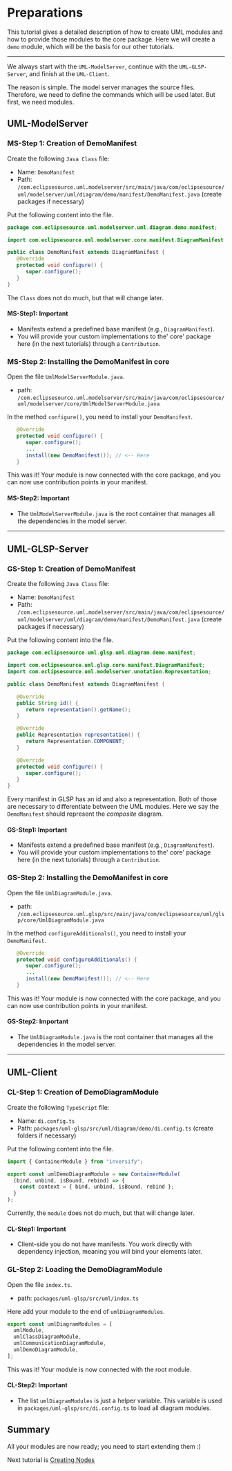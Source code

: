 # Preparations

This tutorial gives a detailed description of how to create UML modules and how to provide those modules to the core package. Here we will create a `demo` module, which will be the basis for our other tutorials.

---

We always start with the `UML-ModelServer`, continue with the `UML-GLSP-Server`, and finish at the `UML-Client`.

The reason is simple. The model server manages the source files. Therefore, we need to define the commands which will be used later. But first, we need modules.

## UML-ModelServer

### MS-Step 1: Creation of DemoManifest

Create the following `Java Class` file:

- Name: `DemoManifest`
- Path: `/com.eclipsesource.uml.modelserver/src/main/java/com/eclipsesource/uml/modelserver/uml/diagram/demo/manifest/DemoManifest.java` (create packages if necessary)

Put the following content into the file.

```java
package com.eclipsesource.uml.modelserver.uml.diagram.demo.manifest;

import com.eclipsesource.uml.modelserver.core.manifest.DiagramManifest;

public class DemoManifest extends DiagramManifest {
   @Override
   protected void configure() {
      super.configure();
   }
}
```

The `Class` does not do much, but that will change later.

#### MS-Step1: Important

- Manifests extend a predefined base manifest (e.g., `DiagramManifest`).
- You will provide your custom implementations to the' core' package here (in the next tutorials) through a `Contribution`.

### MS-Step 2: Installing the DemoManifest in core

Open the file `UmlModelServerModule.java`.

- path: `/com.eclipsesource.uml.modelserver/src/main/java/com/eclipsesource/uml/modelserver/core/UmlModelServerModule.java`

In the method `configure()`, you need to install your `DemoManifest`.

```java
   @Override
   protected void configure() {
      super.configure();
      ...
      install(new DemoManifest()); // <-- Here
   }
```

This was it! Your module is now connected with the core package, and you can now use contribution points in your manifest.

#### MS-Step2: Important

- The `UmlModelServerModule.java` is the root container that manages all the dependencies in the model server.

---

## UML-GLSP-Server

### GS-Step 1: Creation of DemoManifest

Create the following `Java Class` file:

- Name: `DemoManifest`
- Path: `/com.eclipsesource.uml.modelserver/src/main/java/com/eclipsesource/uml/modelserver/uml/diagram/demo/manifest/DemoManifest.java` (create packages if necessary)

Put the following content into the file.

```java
package com.eclipsesource.uml.glsp.uml.diagram.demo.manifest;

import com.eclipsesource.uml.glsp.core.manifest.DiagramManifest;
import com.eclipsesource.uml.modelserver.unotation.Representation;

public class DemoManifest extends DiagramManifest {

   @Override
   public String id() {
      return representation().getName();
   }

   @Override
   public Representation representation() {
      return Representation.COMPONENT;
   }

   @Override
   protected void configure() {
      super.configure();
   }
}
```

Every manifest in GLSP has an id and also a representation. Both of those are necessary to differentiate between the UML modules. Here we say the `DemoManifest` should represent the _composite_ diagram.

#### GS-Step1: Important

- Manifests extend a predefined base manifest (e.g., `DiagramManifest`).
- You will provide your custom implementations to the' core' package here (in the next tutorials) through a `Contribution`.

### GS-Step 2: Installing the DemoManifest in core

Open the file `UmlDiagramModule.java`.

- path: `/com.eclipsesource.uml.glsp/src/main/java/com/eclipsesource/uml/glsp/core/UmlDiagramModule.java`

In the method `configureAdditionals()`, you need to install your `DemoManifest`.

```java
   @Override
   protected void configureAdditionals() {
      super.configure();
      ...
      install(new DemoManifest()); // <-- Here
   }
```

This was it! Your module is now connected with the core package, and you can now use contribution points in your manifest.

#### GS-Step2: Important

- The `UmlDiagramModule.java` is the root container that manages all the dependencies in the model server.

---

## UML-Client

### CL-Step 1: Creation of DemoDiagramModule

Create the following `TypeScript` file:

- Name: `di.config.ts`
- Path: `packages/uml-glsp/src/uml/diagram/demo/di.config.ts` (create folders if necessary)

Put the following content into the file.

```ts
import { ContainerModule } from "inversify";

export const umlDemoDiagramModule = new ContainerModule(
  (bind, unbind, isBound, rebind) => {
    const context = { bind, unbind, isBound, rebind };
  }
);
```

Currently, the `module` does not do much, but that will change later.

#### CL-Step1: Important

- Client-side you do not have manifests. You work directly with dependency injection, meaning you will bind your elements later.

### GL-Step 2: Loading the DemoDiagramModule

Open the file `index.ts`.

- path: `packages/uml-glsp/src/uml/index.ts`

Here add your module to the end of `umlDiagramModules`.

```ts
export const umlDiagramModules = [
  umlModule,
  umlClassDiagramModule,
  umlCommunicationDiagramModule,
  umlDemoDiagramModule,
];
```

This was it! Your module is now connected with the root module.

#### CL-Step2: Important

- The list `umlDiagramModules` is just a helper variable. This variable is used in `packages/uml-glsp/src/di.config.ts` to load all diagram modules.

## Summary

All your modules are now ready; you need to start extending them :)

Next tutorial is [Creating Nodes](./1_CreatingNodes.md)
